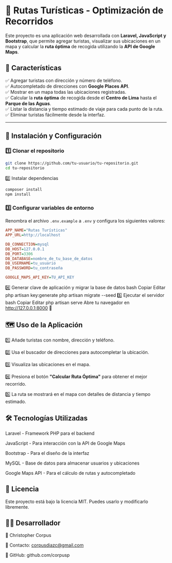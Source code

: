# 🚌 Rutas Turísticas - Optimización de Recorridos  

Este proyecto es una aplicación web desarrollada con **Laravel, JavaScript y Bootstrap**, que permite agregar turistas, visualizar sus ubicaciones en un mapa y calcular la **ruta óptima** de recogida utilizando la **API de Google Maps**.  

## 📌 Características  
✅ Agregar turistas con dirección y número de teléfono.  
✅ Autocompletado de direcciones con **Google Places API**.  
✅ Mostrar en un mapa todas las ubicaciones registradas.  
✅ Calcular la **ruta óptima** de recogida desde el **Centro de Lima** hasta el **Parque de las Aguas**.  
✅ Listar la distancia y tiempo estimado de viaje para cada punto de la ruta.  
✅ Eliminar turistas fácilmente desde la interfaz.  

---

## 🚀 Instalación y Configuración  

### 1️⃣ Clonar el repositorio  
```bash
git clone https://github.com/tu-usuario/tu-repositorio.git
cd tu-repositorio
```
2️⃣ Instalar dependencias
```bash
composer install
npm install
```

### 3️⃣ Configurar variables de entorno  
Renombra el archivo `.env.example` a `.env` y configura los siguientes valores:  

```ini
APP_NAME="Rutas Turísticas"
APP_URL=http://localhost

DB_CONNECTION=mysql
DB_HOST=127.0.0.1
DB_PORT=3306
DB_DATABASE=nombre_de_tu_base_de_datos
DB_USERNAME=tu_usuario
DB_PASSWORD=tu_contraseña

GOOGLE_MAPS_API_KEY=TU_API_KEY

```

4️⃣ Generar clave de aplicación y migrar la base de datos
bash
Copiar
Editar
php artisan key:generate
php artisan migrate --seed
5️⃣ Ejecutar el servidor
bash
Copiar
Editar
php artisan serve
Abre tu navegador en http://127.0.0.1:8000 🚀

## 🗺️ Uso de la Aplicación  

1️⃣ Añade turistas con nombre, dirección y teléfono.  

2️⃣ Usa el buscador de direcciones para autocompletar la ubicación.  

3️⃣ Visualiza las ubicaciones en el mapa.  

4️⃣ Presiona el botón **"Calcular Ruta Óptima"** para obtener el mejor recorrido.  

5️⃣ La ruta se mostrará en el mapa con detalles de distancia y tiempo estimado.  


## 🛠️ Tecnologías Utilizadas
Laravel - Framework PHP para el backend

JavaScript - Para interacción con la API de Google Maps

Bootstrap - Para el diseño de la interfaz

MySQL - Base de datos para almacenar usuarios y ubicaciones

Google Maps API - Para el cálculo de rutas y autocompletado

## 📜 Licencia
Este proyecto está bajo la licencia MIT. Puedes usarlo y modificarlo libremente.

## 👨‍💻 Desarrollador
📌 Christopher Corpus

📧 Contacto: corpusdiazc@gmail.com

🔗 GitHub: github.com/corpusp
